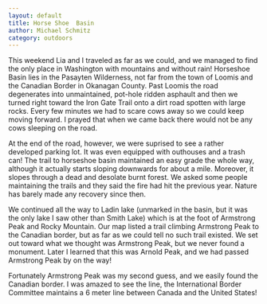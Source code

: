 ```yaml
---
layout: default
title: Horse Shoe  Basin
author: Michael Schmitz
category: outdoors
---
```


This weekend Lia and I traveled as far as we could, and we managed to find the
only place in Washington with mountains and without rain! Horseshoe Basin lies
in the Pasayten Wilderness, not far from the town of Loomis and the Canadian
Border in Okanagan County. Past Loomis the road degenerates into unmaintained,
pot-hole ridden asphault and then we turned right toward the Iron Gate Trail
onto a dirt road spotten with large rocks. Every few minutes we had to scare
cows away so we could keep moving forward. I prayed that when we came back
there would not be any cows sleeping on the road.

At the end of the road, however, we were suprised to see a rather developed
parking lot. It was even equipped with outhouses and a trash can! The trail to
horseshoe basin maintained an easy grade the whole way, although it actually
starts sloping downwards for about a mile. Moreover, it slopes through a dead
and desolate burnt forest. We asked some people maintaining the trails and they
said the fire had hit the previous year. Nature has barely made any recovery
since then.

We continued all the way to Ladin lake (unmarked in the basin, but it was the
only lake I saw other than Smith Lake) which is at the foot of Armstrong Peak
and Rocky Mountain. Our map listed a trail climbing Armstrong Peak to the
Canadian border, but as far as we could tell no such trail existed. We set out
toward what we thought was Armstrong Peak, but we never found a monument. Later
I learned that this was Arnold Peak, and we had passed Armstrong Peak by on the
way!

Fortunately Armstrong Peak was my second guess, and we easily found the
Canadian border. I was amazed to see the line, the International Border
Committee maintains a 6 meter line between Canada and the United States!
